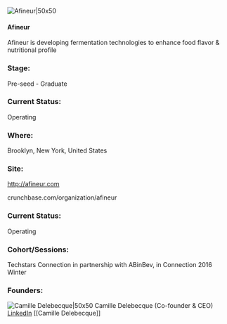 

![Afineur|50x50](https://apimg.techstars.com/connect/images/image_files/58483820bbe36f2f85000002/original/AfineurLogo_jpeg.jpg)

#### Afineur
Afineur is developing fermentation technologies to enhance food flavor & nutritional profile

### Stage: 
Pre-seed - Graduate 

### Current Status: 
Operating

### Where:
Brooklyn, New York, United States

### Site:
http://afineur.com



crunchbase.com/organization/afineur

### Current Status: 
Operating

### Cohort/Sessions: 
Techstars Connection in partnership with ABinBev, in Connection 2016 Winter

### Founders: 

![Camille Delebecque|50x50](https://apimg.techstars.com/connect/images/image_files/5821006d8083205de8000005/original/Camille.jpg) Camille Delebecque (Co-founder & CEO) [LinkedIn](https://linkedin.com/in/camilledelebecque) [[Camille Delebecque]]


